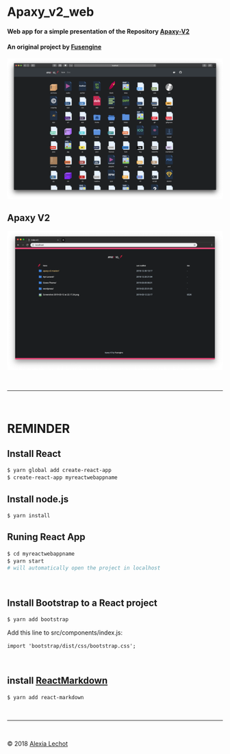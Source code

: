 # Apaxy_v2_web

#### Web app for a simple presentation of the Repository [Apaxy-V2](https://github.com/fusengine/apaxy-v2) 
#### An original project by [Fusengine](https://fusengine.ch)

![Screenshot](apaxyApp/src/images/screenshot/ScreenshotApaxyWeb.png)

## Apaxy V2
![Screenshot](apaxyApp/src/images/screenshot/ScreenshotApaxy.png)

<br><hr><br>

# REMINDER
## Install React 
```sh
$ yarn global add create-react-app
$ create-react-app myreactwebappname
```
## Install node.js
```sh
$ yarn install 
```
## Runing React App
```sh
$ cd myreactwebappname
$ yarn start 
# will automatically open the project in localhost
```

<br>

## Install Bootstrap to a React project
```sh
$ yarn add bootstrap 
```

Add this line to src/components/index.js:
```html
import 'bootstrap/dist/css/bootstrap.css';
```

<br>

## install [ReactMarkdown](https://github.com/rexxars/react-markdown)
```sh
$ yarn add react-markdown
```

<br><hr><br>

&copy; 2018 [Alexia Lechot](https://uxmilk.co)


